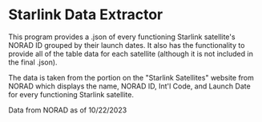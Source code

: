 # Starlink Data Extractor
This program provides a .json of every functioning Starlink satellite's NORAD ID 
grouped by their launch dates. It also has the functionality to provide all of 
the table data for each satellite (although it is not included in the final .json).

The data is taken from the <tbody> portion on the "Starlink Satellites" website
from NORAD which displays the name, NORAD ID, Int'l Code, and Launch Date
for every functioning Starlink satellite.

Data from NORAD as of 10/22/2023
